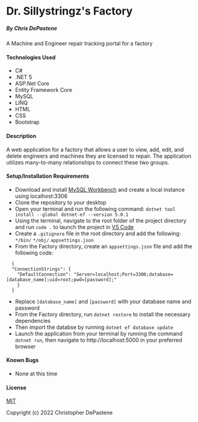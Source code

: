 # Dr. Sillystringz's Factory
##### By Chris DePastene
A Machine and Engineer repair tracking portal for a factory
#### Technologies Used
* C#
* .NET 5
* ASP.Net Core
* Entity Framework Core
* MySQL
* LINQ
* HTML
* CSS
* Bootstrap

#### Description
A web application for a factory that allows a user to view, add, edit, and delete engineers and machines they are licensed to repair. The application utilizes many-to-many relationships to connect these two groups.

#### Setup/Installation Requirements
* Download and install [MySQL Workbench](https://www.mysql.com/products/workbench/) and create a local instance using localhost:3306
* Clone the repository to your desktop
* Open your terminal and run the following command: `dotnet tool install --global dotnet-ef --version 5.0.1`
* Using the terminal, navigate to the root folder of the project directory and run `code .` to launch the project in [VS Code](https://code.visualstudio.com/download)
* Create a `.gitignore` file in the root directory and add the following: `*/bin/` `*/obj/` `appsettings.json`
* From the Factory directory, create an `appsettings.json` file and add the following code: 
```
  {
  "ConnectionStrings": {
    "DefaultConnection": "Server=localhost;Port=3306;database=[database_name];uid=root;pwd=[password];"
    }
  }
```
* Replace `[database_name]` and `[password]` with your database name and password
* From the Factory directory, run `dotnet restore` to install the necessary dependencies 
* Then import the databse by running `dotnet ef database update`
* Launch the application from your terminal by running the command `dotnet run`, then navigate to http://localhost:5000 in your preferred browser

#### Known Bugs
* None at this time

#### License
[MIT](https://opensource.org/licenses/MIT)

Copyright (c) 2022 Christopher DePastene